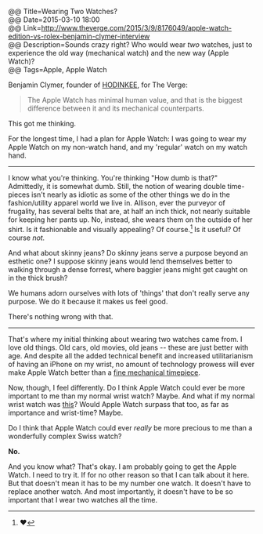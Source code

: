 @@ Title=Wearing Two Watches?    
@@ Date=2015-03-10 18:00  
@@ Link=http://www.theverge.com/2015/3/9/8176049/apple-watch-edition-vs-rolex-benjamin-clymer-interview  
@@ Description=Sounds crazy right? Who would wear *two* watches, just to experience the old way (mechanical watch) and the new way (Apple Watch)?    
@@ Tags=Apple, Apple Watch  

Benjamin Clymer, founder of [HODINKEE](http://www.hodinkee.com/), for The Verge:
>The Apple Watch has minimal human value, and that is the biggest difference between it and its mechanical counterparts.

This got me thinking.

For the longest time, I had a plan for Apple Watch: I was going to wear my Apple Watch on my non-watch hand, and my 'regular' watch on my watch hand.

<hr class="small">

I know what you're thinking. You're thinking "How dumb is that?" Admittedly, it is somewhat dumb. Still, the notion of wearing double time-pieces isn't nearly as idiotic as some of the other things we do in the fashion/utility apparel world we live in. Allison, ever the purveyor of frugality, has several belts that are, at half an inch thick, not nearly suitable for keeping her pants up. No, instead, she wears them on the outside of her shirt. Is it fashionable and visually appealing? Of course.[^h] Is it useful? Of course *not.*

And what about skinny jeans? Do skinny jeans serve a purpose beyond an esthetic one? I suppose skinny jeans would lend themselves better to walking through a dense forrest, where baggier jeans might get caught on in the thick brush? 

We humans adorn ourselves with lots of 'things' that don't really serve any purpose. We do it because it makes us feel good.

There's nothing wrong with that.

<hr class="small">

That's where my initial thinking about wearing two watches came from. I love old things. Old cars, old movies, old jeans -- these are just better with age. And despite all the added technical benefit and increased utilitarianism of having an iPhone on my wrist, no amount of technology prowess will ever make Apple Watch better than a [fine mechanical timepiece](http://www.rolex.com/watches/sea-dweller-4000/m116600-0003/magazine.html). 

Now, though, I feel differently. Do I think Apple Watch could ever be more important to me than my normal wrist watch? Maybe. And what if my normal wrist watch was [this](http://www.patek.com/en/mens-watches/aquanaut/5167A-001)? Would Apple Watch surpass that too, as far as importance and wrist-time? Maybe. 

Do I think that Apple Watch could ever *really* be more precious to me than a wonderfully complex Swiss watch? 

**No.**

And you know what? That's okay. I am probably going to get the Apple Watch. I need to try it. If for no other reason so that I can talk about it here. But that doesn't mean it has to be my number one watch. It doesn't have to replace another watch. And most importantly, it doesn't have to be so important that I wear two watches all the time.

[^h]: ❤️